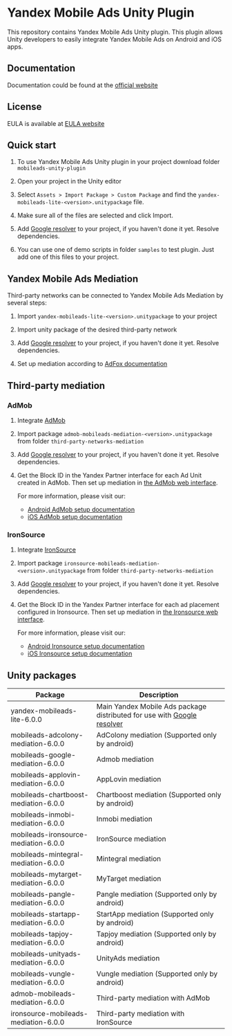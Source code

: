 # Yandex Mobile Ads Unity Plugin

This repository contains Yandex Mobile Ads Unity plugin. This plugin allows Unity developers to easily integrate Yandex
Mobile Ads on Android and iOS apps.

## Documentation

Documentation could be found at the [official website][DOCUMENTATION]

## License

EULA is available at [EULA website][LICENSE]

## Quick start

1. To use Yandex Mobile Ads Unity plugin in your project download folder `mobileads-unity-plugin`

2. Open your project in the Unity editor

3. Select `Assets > Import Package > Custom Package` and find the `yandex-mobileads-lite-<version>.unitypackage` file.

4. Make sure all of the files are selected and click Import.

5. Add [Google resolver] to your project, if you haven't done it yet. Resolve dependencies.

6. You can use one of demo scripts in folder `samples` to test plugin. Just add one of this files to your project.

## Yandex Mobile Ads Mediation

Third-party networks can be connected to Yandex Mobile Ads Mediation by several steps:

1. Import `yandex-mobileads-lite-<version>.unitypackage` to your project

2. Import unity package of the desired third-party network

3. Add [Google resolver] to your project, if you haven't done it yet. Resolve dependencies.

4. Set up mediation according
   to [AdFox documentation](https://yandex.com/dev/mobile-ads/doc/plugins/unity/mob-mediation/list-network-docpage/)

## Third-party mediation

### AdMob

1. Integrate [AdMob](https://developers.google.com/admob/unity/start)

2. Import package `admob-mobileads-mediation-<version>.unitypackage` from folder `third-party-networks-mediation`

3. Add [Google resolver] to your project, if you haven't done it yet. Resolve dependencies.

4. Get the Block ID in the Yandex Partner interface for each Ad Unit created in AdMob. Then set up mediation
   in [the AdMob web interface](https://apps.admob.com).

   For more information, please visit our:
    * [Android AdMob setup documentation](https://yandex.ru/support2/mobile-ads/en/dev/android/admob-third)
    * [iOS AdMob setup documentation](https://yandex.ru/support2/mobile-ads/en/dev/ios/admob-third)

### IronSource

1. Integrate [IronSource](https://developers.is.com/ironsource-mobile/unity/unity-plugin/)

2. Import package `ironsource-mobileads-mediation-<version>.unitypackage` from folder `third-party-networks-mediation`

3. Add [Google resolver] to your project, if you haven't done it yet. Resolve dependencies.

4. Get the Block ID in the Yandex Partner interface for each ad placement configured in Ironsource. Then set up
   mediation in [the Ironsource web interface](https://platform.ironsrc.com/partners/dashboard).

   For more information, please visit our:
    * [Android Ironsource setup documentation](https://yandex.com/support2/mobile-ads/en/dev/android/ironsource-third)
    * [iOS Ironsource setup documentation](https://yandex.com/support2/mobile-ads/en/dev/ios/ironsource-third)

## Unity packages

| Package                              | Description                                                               |
|--------------------------------------|---------------------------------------------------------------------------|
| yandex-mobileads-lite-6.0.0          | Main Yandex Mobile Ads package distributed for use with [Google resolver] |
| mobileads-adcolony-mediation-6.0.0   | AdColony mediation (Supported only by android)                            |
| mobileads-google-mediation-6.0.0     | Admob mediation                                                           |
| mobileads-applovin-mediation-6.0.0   | AppLovin mediation                                                        |
| mobileads-chartboost-mediation-6.0.0 | Chartboost mediation (Supported only by android)                          |
| mobileads-inmobi-mediation-6.0.0     | Inmobi mediation                                                          |
| mobileads-ironsource-mediation-6.0.0 | IronSource mediation                                                      |
| mobileads-mintegral-mediation-6.0.0  | Mintegral mediation                                                       |
| mobileads-mytarget-mediation-6.0.0   | MyTarget mediation                                                        |
| mobileads-pangle-mediation-6.0.0     | Pangle mediation (Supported only by android)                              |
| mobileads-startapp-mediation-6.0.0   | StartApp mediation (Supported only by android)                            |
| mobileads-tapjoy-mediation-6.0.0     | Tapjoy mediation (Supported only by android)                              |
| mobileads-unityads-mediation-6.0.0   | UnityAds mediation                                                        |
| mobileads-vungle-mediation-6.0.0     | Vungle mediation (Supported only by android)                              |
| admob-mobileads-mediation-6.0.0      | Third-party mediation with AdMob                                          |
| ironsource-mobileads-mediation-6.0.0 | Third-party mediation with IronSource                                     |

[Google resolver]: https://github.com/googlesamples/unity-jar-resolver

[DOCUMENTATION]: https://yandex.ru/support2/mobile-ads/ru/dev/unity

[LICENSE]: https://legal.yandex.com/partner_ch/

